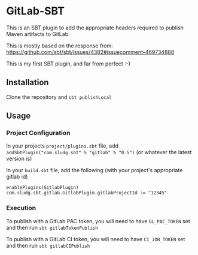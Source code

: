 GitLab-SBT
==========

This is an SBT plugin to add the appropriate headers required to publish Maven artifacts to GitLab.

This is mostly based on the response from: https://github.com/sbt/sbt/issues/4382#issuecomment-469734888

This is my first SBT plugin, and far from perfect :-)

## Installation

Clone the repository and `sbt publishLocal`

## Usage

### Project Configuration

In your projects `project/plugins.sbt` file, add `addSbtPlugin("com.sludg.sbt" % "gitlab" % "0.5")` 
(or whatever the latest version is)

In your `build.sbt` file, add the following (with your project's appropriate gitlab id)

```
enablePlugins(GitlabPlugin)
com.sludg.sbt.gitlab.GitlabPlugin.gitlabProjectId := "12345"
```

### Execution

To publish with a GitLab PAC token, you will need to have `GL_PAC_TOKEN` set and then run `sbt gitlabTokenPublish`

To publish with a GitLab CI token, you will need to have `CI_JOB_TOKEN` set and then run `sbt gitlabCIPublish`

